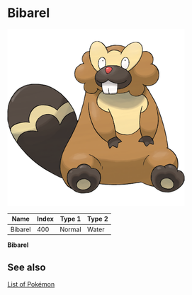 # Bibarel


![Bibarel](images/400.png)

| **Name** | **Index** | **Type 1** | **Type 2** |
|----|----|----|----|
| Bibarel | 400 | Normal | Water  |

**Bibarel** 

## See also

[List of Pokémon](../pokemon.md)
